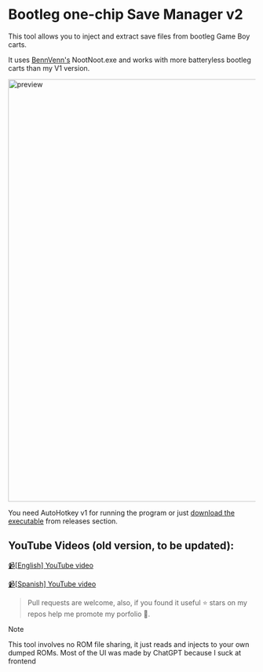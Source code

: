 
# Bootleg one-chip Save Manager v2

This tool allows you to inject and extract save files from bootleg Game Boy carts.

It uses [BennVenn's](https://bennvenn.myshopify.com/) NootNoot.exe and works with more batteryless bootleg carts than my V1 version.

<img width="2400" height="860" alt="preview" src="https://github.com/user-attachments/assets/c26b9ba5-7301-442f-9e6c-3b874ae80131" />


You need AutoHotkey v1 for running the program or just [download the executable](https://github.com/elModo7/GBC-Batteryless-Save-Tool-V2/releases/) from releases section.

## YouTube Videos (old version, to be updated):
[📹\[English\] YouTube video](https://youtu.be/0jAVcUjAwSY)

[📹\[Spanish\] YouTube video](https://youtu.be/WMO_GL3q988)

> Pull requests are welcome, also, if you found it useful ⭐ stars on my repos help me promote my porfolio 🚀.


> [!NOTE]  
> This tool involves no ROM file sharing, it just reads and injects to your own dumped ROMs.
> Most of the UI was made by ChatGPT because I suck at frontend
